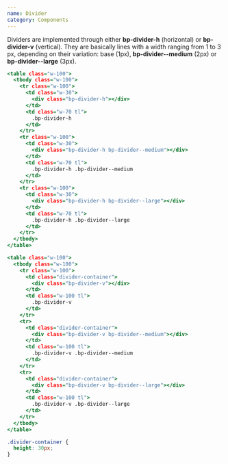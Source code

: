 ```yaml
---
name: Divider
category: Components
---
```


Dividers are implemented through either **bp-divider-h** (horizontal) or **bp-divider-v** (vertical). They are basically lines with a width ranging from 1 to 3 px, depending on their variation: base (1px), **bp-divider--medium** (2px) or **bp-divider--large** (3px).

```horizontal.html
<table class="w-100">
  <tbody class="w-100">
    <tr class="w-100">
      <td class="w-30">
        <div class="bp-divider-h"></div>
      </td>
      <td class="w-70 tl">
        .bp-divider-h
      </td>
    </tr>
    <tr class="w-100">
      <td class="w-30">
        <div class="bp-divider-h bp-divider--medium"></div>
      </td>
      <td class="w-70 tl">
        .bp-divider-h .bp-divider--medium
      </td>
    </tr>
    <tr class="w-100">
      <td class="w-30">
        <div class="bp-divider-h bp-divider--large"></div>
      </td>
      <td class="w-70 tl">
        .bp-divider-h .bp-divider--large
      </td>
    </tr>
  </tbody>
</table>
```

```vertical.html
<table class="w-100">
  <tbody class="w-100">
    <tr class="w-100">
      <td class="divider-container">
        <div class="bp-divider-v"></div>
      </td>
      <td class="w-100 tl">
        .bp-divider-v
      </td>
    </tr>
    <tr>
      <td class="divider-container">
        <div class="bp-divider-v bp-divider--medium"></div>
      </td>
      <td class="w-100 tl">
        .bp-divider-v .bp-divider--medium
      </td>
    </tr>
    <tr>
      <td class="divider-container">
        <div class="bp-divider-v bp-divider--large"></div>
      </td>
      <td class="w-100 tl">
        .bp-divider-v .bp-divider--large
      </td>
    </tr>
  </tbody>
</table>
```
```vertical.css hidden
.divider-container {
  height: 30px;
}
```
